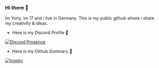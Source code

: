 ### Hi there 👋
Im Yony, im 17 and i live in Germany. This is my public github where i share my creativity & ideas.
- Here is my Discord Profile 🔽

[![Discord Presence](https://lanyard.cnrad.dev/api/527108773123325980)](https://discord.com/users/527108773123325980)

- Here is my Github Summary 🔽

[![trophy](https://github-profile-trophy.vercel.app/?username=y0nyy&theme=onedark)](https://github.com/ryo-ma/github-profile-trophy)
<!--
**y0nyy/y0nyy** is a ✨ _special_ ✨ repository because its `README.md` (this file) appears on your GitHub profile.

Here are some ideas to get you started:

- 🔭 I’m currently working on ...
- 🌱 I’m currently learning ...
- 👯 I’m looking to collaborate on ...
- 🤔 I’m looking for help with ...
- 💬 Ask me about ...
- 📫 How to reach me: ...
- 😄 Pronouns: ...
- ⚡ Fun fact: ...
-->
